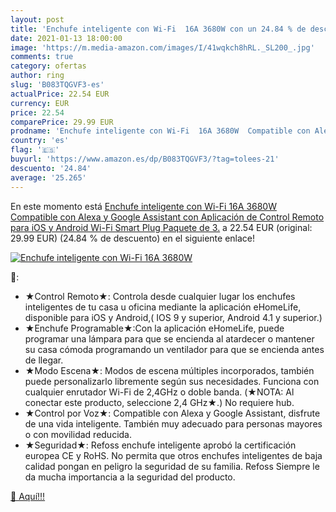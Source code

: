 ```yaml
---
layout: post
title: 'Enchufe inteligente con Wi-Fi  16A 3680W con un 24.84 % de descuento'
date: 2021-01-13 18:00:00
image: 'https://m.media-amazon.com/images/I/41wqkch8hRL._SL200_.jpg'
comments: true
category: ofertas
author: ring
slug: 'B083TQGVF3-es'
actualPrice: 22.54 EUR
currency: EUR
price: 22.54
comparePrice: 29.99 EUR
prodname: 'Enchufe inteligente con Wi-Fi  16A 3680W  Compatible con Alexa y Google Assistant  con Aplicación de Control Remoto para iOS y Android  Wi-Fi Smart Plug  Paquete de 3.'
country: 'es'
flag: '🇪🇸'
buyurl: 'https://www.amazon.es/dp/B083TQGVF3/?tag=tolees-21'
descuento: '24.84'
average: '25.265'
---
```


En este momento está [Enchufe inteligente con Wi-Fi  16A 3680W  Compatible con Alexa y Google Assistant  con Aplicación de Control Remoto para iOS y Android  Wi-Fi Smart Plug  Paquete de 3.](https://www.amazon.es/dp/B083TQGVF3/?tag=tolees-21) a 22.54 EUR (original: 29.99 EUR) (24.84 %  de descuento) en el siguiente enlace!

[![Enchufe inteligente con Wi-Fi  16A 3680W](https://m.media-amazon.com/images/I/41wqkch8hRL._SL200_.jpg)](https://www.amazon.es/dp/B083TQGVF3/?tag=tolees-21)

🔎:

- ★Control Remoto★: Controla desde cualquier lugar los enchufes inteligentes de tu casa u oficina mediante la aplicación eHomeLife, disponible para iOS y Android,( IOS 9 y superior, Android 4.1 y superior.)
- ★Enchufe Programable★:Con la aplicación eHomeLife, puede programar una lámpara para que se encienda al atardecer o mantener su casa cómoda programando un ventilador para que se encienda antes de llegar.
- ★Modo Escena★: Modos de escena múltiples incorporados, también puede personalizarlo libremente según sus necesidades. Funciona con cualquier enrutador Wi-Fi de 2,4GHz o doble banda. (★NOTA: Al conectar este producto, seleccione 2,4 GHz★.) No requiere hub.
- ★Control por Voz★: Compatible con Alexa y Google Assistant, disfrute de una vida inteligente. También muy adecuado para personas mayores o con movilidad reducida.
- ★Seguridad★: Refoss enchufe inteligente aprobó la certificación europea CE y RoHS. No permita que otros enchufes inteligentes de baja calidad pongan en peligro la seguridad de su familia. Refoss Siempre le da mucha importancia a la seguridad del producto.

[🛒 Aquí!!!](https://www.amazon.es/dp/B083TQGVF3/?tag=tolees-21)
